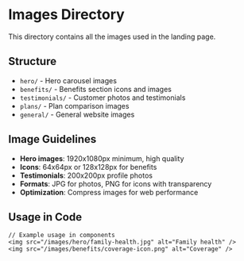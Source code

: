 # Images Directory

This directory contains all the images used in the landing page.

## Structure

- `hero/` - Hero carousel images
- `benefits/` - Benefits section icons and images
- `testimonials/` - Customer photos and testimonials
- `plans/` - Plan comparison images
- `general/` - General website images

## Image Guidelines

- **Hero images**: 1920x1080px minimum, high quality
- **Icons**: 64x64px or 128x128px for benefits
- **Testimonials**: 200x200px profile photos
- **Formats**: JPG for photos, PNG for icons with transparency
- **Optimization**: Compress images for web performance

## Usage in Code

```tsx
// Example usage in components
<img src="/images/hero/family-health.jpg" alt="Family health" />
<img src="/images/benefits/coverage-icon.png" alt="Coverage" />
```

